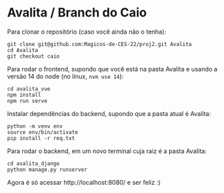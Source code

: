 # Avalita / Branch do Caio

Para clonar o repositório (caso você ainda não o tenha):
```
git clone git@github.com:Magicos-de-CES-22/proj2.git Avalita
cd Avalita
git checkout caio
```

Para rodar o frontend, supondo que você está na pasta Avalita e usando a versão 14 do node (no linux, `nvm use 14`):
```
cd avalita_vue
npm install
npm run serve
```

Instalar dependências do backend, supondo que a pasta atual é Avalita:
```
python -m venv env
source env/bin/activate
pip install -r req.txt
```

Para rodar o backend, em um novo terminal cuja raiz é a pasta Avalita:
```
cd avalita_django
python manage.py runserver
```

Agora é só acessar http://localhost:8080/ e ser feliz :)
